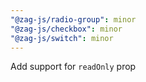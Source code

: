 ```yaml
---
"@zag-js/radio-group": minor
"@zag-js/checkbox": minor
"@zag-js/switch": minor
---
```


Add support for `readOnly` prop
